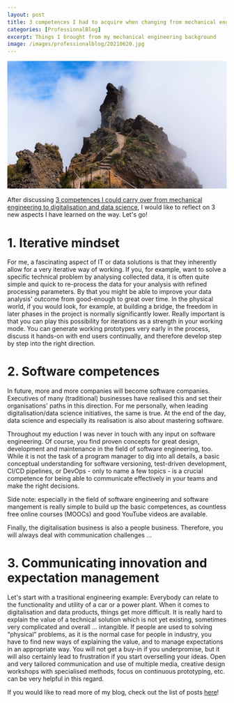 ```yaml
---
layout: post
title: 3 competences I had to acquire when changing from mechanical engineering to digitalisation and data science
categories: [ProfessionalBlog]
excerpt: Things I brought from my mechanical engineering background
image: /images/professionalblog/20210620.jpg
---
```


![Jakob’s Professional blog](../images/professionalblog/20210620.jpg)

After discussing [3 competences I could carry over from mechanical engineering to digitalisation and data science](../3_competences_I_could_carry_over_from_mechanical_engineering_to_digitalisation_and_data_science), I would like to reflect on 3 new aspects I have learned on the way. Let's go!

# 1. Iterative mindset

For me, a fascinating aspect of IT or data solutions is that they inherently allow for a very iterative way of working. If you, for example, want to solve a specific technical problem by analysing collected data, it is often quite simple and quick to re-process the data for your analysis with refined processing parameters. By that you might be able to improve your data analysis' outcome from good-enough to great over time. In the physical world, if you would look, for example, at building a bridge, the freedom in later phases in the project is normally significantly lower. Really important is that you can play this possibility for iterations as a strength in your working mode. You can generate working prototypes very early in the process, discuss it hands-on with end users continually, and therefore develop step by step into the right direction.

# 2. Software competences

In future, more and more companies will become software companies. Executives of many (traditional) businesses have realised this and set their organisations' paths in this direction. For me personally, when leading digitalisation/data science initiatives, the same is true. At the end of the day, data science and especially its realisation is also about mastering software.

Throughout my eduction I was never in touch with any input on software engineering. Of course, you find proven concepts for great design, development and maintenance in the field of software engineering, too. While it is not the task of a program manager to dig into all details, a basic conceptual understanding for software versioning, test-driven development, CI/CD pipelines, or DevOps - only to name a few topics - is a crucial competence for being able to communicate effectively in your teams and make the right decisions.

Side note: especially in the field of software engineering and software mangement is really simple to build up the basic competences, as countless free online courses (MOOCs) and good YouTube videos are available.

Finally, the digitalisation business is also a people business. Therefore, you will always deal with communication challenges ...

# 3. Communicating innovation and expectation management

Let's start with a trasitional engineering example: Everybody can relate to the functionality and utility of a car or a power plant. When it comes to digitalisation and data products, things get more difficult. It is really hard to explain the value of a technical solution which is not yet existing, sometimes very complicated and overall ... intangible. If people are used to solving “physical” problems, as it is the normal case for people in industry, you have to find new ways of explaining the value, and to manage expectations in an appropriate way. You will not get a buy-in if you underpromise, but it will also certainly lead to frustration if you start overselling your ideas. Open and very tailored communication and use of multiple media, creative design workshops with specialised methods, focus on continuous prototyping, etc. can be very helpful in this regard.


If you would like to read more of my blog, check out the list of posts [here](../work)!